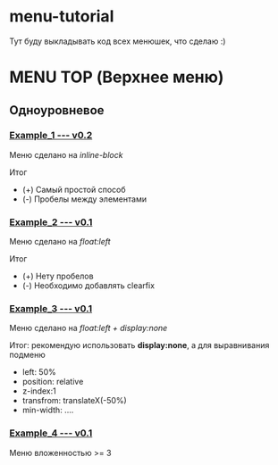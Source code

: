 # menu-tutorial
Тут буду выкладывать код всех менюшек, что сделаю :)

# MENU TOP (Верхнее меню)
## Одноуровневое
### [Example_1 --- v0.2](https://github.com/kakawi/menu-tutorial/tree/master/menu_top/example_1)
Меню сделано на *inline-block*

Итог
* (+) Самый простой способ
* (-) Пробелы между элементами


### [Example_2 --- v0.1](https://github.com/kakawi/menu-tutorial/tree/master/menu_top/example_2)
Меню сделано на *float:left*

Итог
* (+) Нету пробелов 
* (-) Необходимо добавлять clearfix

### [Example_3 --- v0.1](https://github.com/kakawi/menu-tutorial/tree/master/menu_top/example_3)
Меню сделано на *float:left + display:none*

Итог: рекомендую использовать **display:none**, а для выравнивания подменю
* left: 50%
* position: relative
* z-index:1
* transfrom: translateX(-50%)
* min-width: ....

### [Example_4 --- v0.1](https://jsfiddle.net/kakawi/Lb4x5r5z/4/)
Меню вложенностью >= 3
